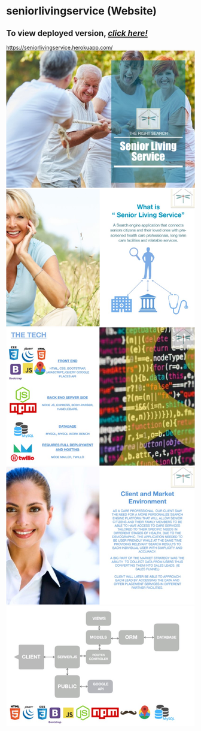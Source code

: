 # seniorlivingservice (Website)

## To view deployed version, _**[click here!](https://seniorlivingservice.herokuapp.com/)**_

https://seniorlivingservice.herokuapp.com/ <br>
![slideshow-pics-jpg-01](https://github.com/kayhon/seniorlivingservice/blob/master/public/assets/img/slide1.jpg)<br>
![slideshow-pics-jpg-02](https://github.com/kayhon/seniorlivingservice/blob/master/public/assets/img/slide2.jpg)<br>
![slideshow-pics-jpg-03](https://github.com/kayhon/seniorlivingservice/blob/master/public/assets/img/slide3.jpg)<br>
![slideshow-pics-jpg-04](https://github.com/kayhon/seniorlivingservice/blob/master/public/assets/img/slide4.jpg)<br>
![slideshow-pics-jpg-05](https://github.com/kayhon/seniorlivingservice/blob/master/public/assets/img/slide5.jpg)<br>

